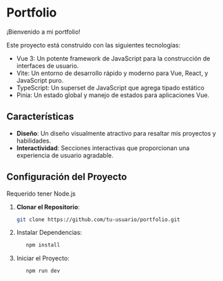 # Portfolio

¡Bienvenido a mi portfolio!

Este proyecto está construido con las siguientes tecnologías:

- Vue 3: Un potente framework de JavaScript para la construcción de interfaces de usuario.
- Vite: Un entorno de desarrollo rápido y moderno para Vue, React, y JavaScript puro.
- TypeScript: Un superset de JavaScript que agrega tipado estático
- Pinia: Un estado global y manejo de estados para aplicaciones Vue.

## Características

- **Diseño**: Un diseño visualmente atractivo para resaltar mis proyectos y habilidades.
- **Interactividad**: Secciones interactivas que proporcionan una experiencia de usuario agradable.

## Configuración del Proyecto

Requerido tener Node.js

1. **Clonar el Repositorio**:

   ```bash
   git clone https://github.com/tu-usuario/portfolio.git
   ```
   
2. Instalar Dependencias:

   ```bash
      npm install
   ```

3. Iniciar el Proyecto:
   ```bash
      npm run dev
   ```
